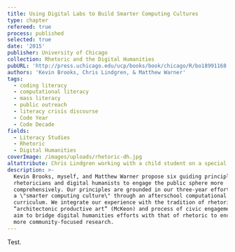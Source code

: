 ```yaml
---
title: Using Digital Labs to Build Smarter Computing Cultures
type: chapter
refereed: true
process: published
selected: true
date: '2015'
publisher: University of Chicago
collection: Rhetoric and the Digital Humanities
pubURL: 'http://press.uchicago.edu/ucp/books/book/chicago/R/bo18991168.html'
authors: 'Kevin Brooks, Chris Lindgren, & Matthew Warner'
tags:
  - coding literacy
  - computational literacy
  - mass literacy
  - public outreach
  - literacy crisis discourse
  - Code Year
  - Code Decade
fields:
  - Literacy Studies
  - Rhetoric
  - Digital Humanities
coverImage: /images/uploads/rhetoric-dh.jpg
altattribute: Chris Lindgren working with a child student on a special Sugar Labs project.
description: >-
  Kevin Brooks, myself, and Matthew Warner propose six guiding principles for
  rhetoricians and digital humanists to engage the public sphere more
  comprehensively. Our principles are grounded in our three-year effort to build
  a \"smarter computing culture\" through an afterschool computational literacy
  curriculum. We integrate our experience with the tradition of rhetoric as an
  “architectonic productive art” (McKeon) and process of civic engagement. We
  aim to bridge digital humanities efforts with that of rhetoric to encourage
  more community-focused research.
---
```


Test.
